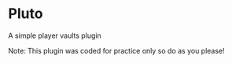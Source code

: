 # Pluto
A simple player vaults plugin
<p>Note: This plugin was coded for practice only so do as you please!</p>